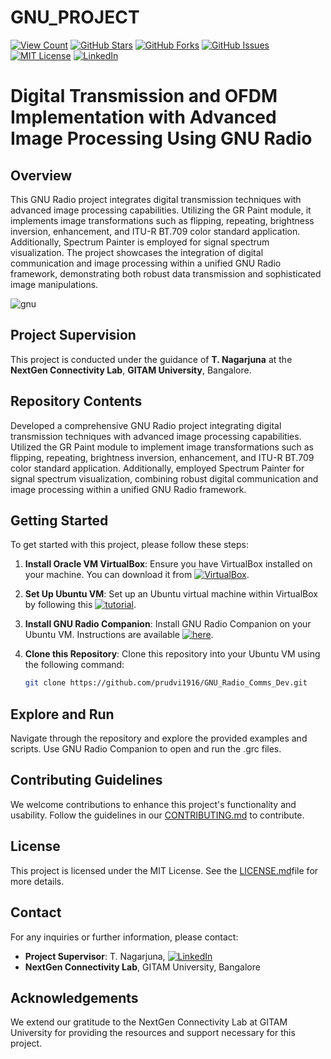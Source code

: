 # GNU_PROJECT
[![View Count](https://views.whatilearened.today/views/github/prudvi1916/GNU_RADIO_UBUNTU.svg)](https://github.com/prudvi1916/GNU_RADIO_UBUNTU)
[![GitHub Stars](https://img.shields.io/github/stars/prudvi1916/GNU_RADIO_UBUNTU.svg)](https://github.com/prudvi1916/GNU_RADIO_UBUNTU/stargazers)
[![GitHub Forks](https://img.shields.io/github/forks/prudvi1916/GNU_RADIO_UBUNTU.svg)](https://github.com/prudvi1916/GNU_RADIO_UBUNTU/network/members)
[![GitHub Issues](https://img.shields.io/github/issues/prudvi1916/GNU_RADIO_UBUNTU.svg)](https://github.com/prudvi1916/GNU_RADIO_UBUNTU/issues)
[![MIT License](https://img.shields.io/badge/License-MIT-green.svg)](LICENSE)
[![LinkedIn](https://img.shields.io/badge/LinkedIn-Connect-blue.svg)](https://www.linkedin.com/in/prudvi-reddy-poli-3b2430237/)

# Digital Transmission and OFDM Implementation with Advanced Image Processing Using GNU Radio

## Overview

This GNU Radio project integrates digital transmission techniques with advanced image processing capabilities. Utilizing the GR Paint module, it implements image transformations such as flipping, repeating, brightness inversion, enhancement, and ITU-R BT.709 color standard application. Additionally, Spectrum Painter is employed for signal spectrum visualization. The project showcases the integration of digital communication and image processing within a unified GNU Radio framework, demonstrating both robust data transmission and sophisticated image manipulations.


![gnu](https://github.com/prudvi1916/GNU_Radio_Comms_Dev/assets/133519386/2882ba1b-903e-4d32-ab7b-0f0adc2ff029)


## Project Supervision

This project is conducted under the guidance of **T. Nagarjuna** at the **NextGen Connectivity Lab**, **GITAM University**, Bangalore.

## Repository Contents

Developed a comprehensive GNU Radio project integrating digital transmission techniques with advanced image processing capabilities. Utilized the GR Paint module to implement image transformations such as flipping, repeating, brightness inversion, enhancement, and ITU-R BT.709 color standard application. Additionally, employed Spectrum Painter for signal spectrum visualization, combining robust digital communication and image processing within a unified GNU Radio framework.

## Getting Started

To get started with this project, please follow these steps:

1. **Install Oracle VM VirtualBox**: Ensure you have VirtualBox installed on your machine. You can download it from [![VirtualBox](https://img.shields.io/badge/Download-VirtualBox-blue.svg)](https://www.virtualbox.org/).

2. **Set Up Ubuntu VM**: Set up an Ubuntu virtual machine within VirtualBox by following this [![tutorial](https://img.shields.io/badge/YouTube-Set%20Up%20Ubuntu%20VM-red.svg)](https://youtu.be/cc_AYJSGgzs?si=-du2QKUo1cvKPxOD).

3. **Install GNU Radio Companion**: Install GNU Radio Companion on your Ubuntu VM. Instructions are available [![here](https://img.shields.io/badge/Instructions-Install%20GNU%20Radio%20Companion-orange.svg)](https://wiki.gnuradio.org/index.php/InstallingGR).

4. **Clone this Repository**: Clone this repository into your Ubuntu VM using the following command:
   ```bash
   git clone https://github.com/prudvi1916/GNU_Radio_Comms_Dev.git
## Explore and Run
Navigate through the repository and explore the provided examples and scripts. Use GNU Radio Companion to open and run the .grc files.

## Contributing Guidelines

We welcome contributions to enhance this project's functionality and usability. Follow the guidelines in our [CONTRIBUTING.md](CONTRIBUTING.md) to contribute.

## License
This project is licensed under the MIT License. See the [LICENSE.md](LICENSE.md)file for more details.

## Contact
For any inquiries or further information, please contact:

- **Project Supervisor**: T. Nagarjuna, [![LinkedIn](https://img.shields.io/badge/LinkedIn-Connect-blue.svg)](https://www.linkedin.com/in/dr-nagarjuna-telagam-8104b0188/)
- **NextGen Connectivity Lab**, GITAM University, Bangalore

## Acknowledgements
We extend our gratitude to the NextGen Connectivity Lab at GITAM University for providing the resources and support necessary for this project.






